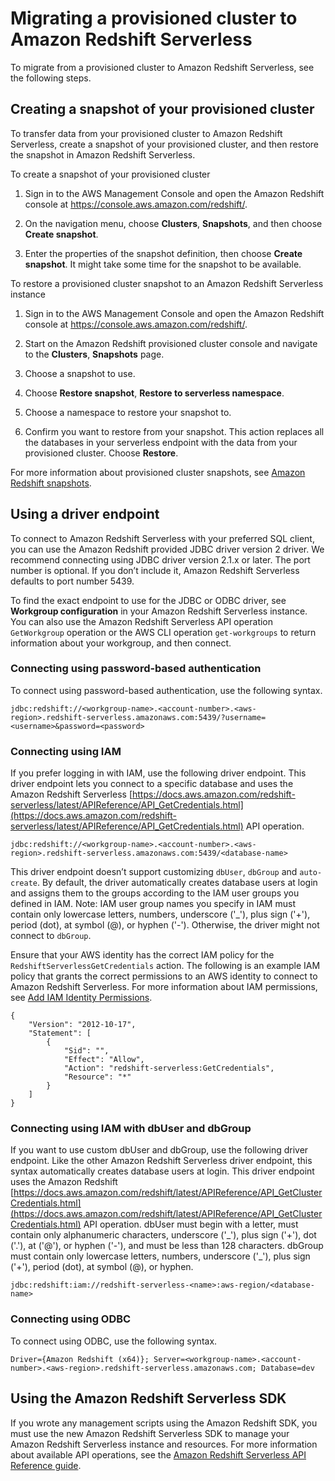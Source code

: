 # Migrating a provisioned cluster to Amazon Redshift Serverless<a name="serverless-migration"></a>

To migrate from a provisioned cluster to Amazon Redshift Serverless, see the following steps\.

## Creating a snapshot of your provisioned cluster<a name="serverless-migration-snapshots"></a>

 To transfer data from your provisioned cluster to Amazon Redshift Serverless, create a snapshot of your provisioned cluster, and then restore the snapshot in Amazon Redshift Serverless\. 

To create a snapshot of your provisioned cluster

1. Sign in to the AWS Management Console and open the Amazon Redshift console at [https://console\.aws\.amazon\.com/redshift/](https://console.aws.amazon.com/redshift/)\.

1. On the navigation menu, choose **Clusters**, **Snapshots**, and then choose **Create snapshot**\.

1. Enter the properties of the snapshot definition, then choose **Create snapshot**\. It might take some time for the snapshot to be available\. 

To restore a provisioned cluster snapshot to an Amazon Redshift Serverless instance

1. Sign in to the AWS Management Console and open the Amazon Redshift console at [https://console\.aws\.amazon\.com/redshift/](https://console.aws.amazon.com/redshift/)\.

1. Start on the Amazon Redshift provisioned cluster console and navigate to the **Clusters**, **Snapshots** page\.

1. Choose a snapshot to use\.

1. Choose **Restore snapshot**, **Restore to serverless namespace**\.

1. Choose a namespace to restore your snapshot to\.

1. Confirm you want to restore from your snapshot\. This action replaces all the databases in your serverless endpoint with the data from your provisioned cluster\. Choose **Restore**\.

For more information about provisioned cluster snapshots, see [Amazon Redshift snapshots](https://docs.aws.amazon.com/redshift/latest/mgmt/working-with-snapshots.html)\.

## Using a driver endpoint<a name="serverless-migration-drivers"></a>

 To connect to Amazon Redshift Serverless with your preferred SQL client, you can use the Amazon Redshift provided JDBC driver version 2 driver\. We recommend connecting using JDBC driver version 2\.1\.x or later\. The port number is optional\. If you don’t include it, Amazon Redshift Serverless defaults to port number 5439\. 

 To find the exact endpoint to use for the JDBC or ODBC driver, see **Workgroup configuration** in your Amazon Redshift Serverless instance\. You can also use the Amazon Redshift Serverless API operation `GetWorkgroup` operation or the AWS CLI operation `get-workgroups` to return information about your workgroup, and then connect\. 

### Connecting using password\-based authentication<a name="serverless-migration-drivers-password-auth"></a>

To connect using password\-based authentication, use the following syntax\.

```
jdbc:redshift://<workgroup-name>.<account-number>.<aws-region>.redshift-serverless.amazonaws.com:5439/?username=<username>&password=<password>
```

### Connecting using IAM<a name="serverless-migration-drivers-iam"></a>

 If you prefer logging in with IAM, use the following driver endpoint\. This driver endpoint lets you connect to a specific database and uses the Amazon Redshift Serverless [https://docs.aws.amazon.com/redshift-serverless/latest/APIReference/API_GetCredentials.html](https://docs.aws.amazon.com/redshift-serverless/latest/APIReference/API_GetCredentials.html) API operation\. 

```
jdbc:redshift://<workgroup-name>.<account-number>.<aws-region>.redshift-serverless.amazonaws.com:5439/<database-name>
```

This driver endpoint doesn’t support customizing `dbUser`, `dbGroup` and `auto-create`\. By default, the driver automatically creates database users at login and assigns them to the groups according to the IAM user groups you defined in IAM\. Note: IAM user group names you specify in IAM must contain only lowercase letters, numbers, underscore \('\_'\), plus sign \('\+'\), period \(dot\), at symbol \(@\), or hyphen \('\-'\)\. Otherwise, the driver might not connect to `dbGroup`\.

Ensure that your AWS identity has the correct IAM policy for the `RedshiftServerlessGetCredentials` action\. The following is an example IAM policy that grants the correct permissions to an AWS identity to connect to Amazon Redshift Serverless\. For more information about IAM permissions, see [ Add IAM Identity Permissions](https://docs.aws.amazon.com/IAM/latest/UserGuide/access_policies_manage-attach-detach.html#add-policies-console)\.

```
{
    "Version": "2012-10-17",
    "Statement": [
        {
            "Sid": "",
            "Effect": "Allow",
            "Action": "redshift-serverless:GetCredentials",
            "Resource": "*"
        }
    ]
}
```

### Connecting using IAM with dbUser and dbGroup<a name="serverless-migration-drivers-iam-dbuser-group"></a>

 If you want to use custom dbUser and dbGroup, use the following driver endpoint\. Like the other Amazon Redshift Serverless driver endpoint, this syntax automatically creates database users at login\. This driver endpoint uses the Amazon Redshift [https://docs.aws.amazon.com/redshift/latest/APIReference/API_GetClusterCredentials.html](https://docs.aws.amazon.com/redshift/latest/APIReference/API_GetClusterCredentials.html) API operation\. dbUser must begin with a letter, must contain only alphanumeric characters, underscore \('\_'\), plus sign \('\+'\), dot \('\.'\), at \('@'\), or hyphen \('\-'\), and must be less than 128 characters\. dbGroup must contain only lowercase letters, numbers, underscore \('\_'\), plus sign \('\+'\), period \(dot\), at symbol \(@\), or hyphen\. 

```
jdbc:redshift:iam://redshift-serverless-<name>:aws-region/<database-name>
```

### Connecting using ODBC<a name="serverless-migration-drivers-odbc"></a>

To connect using ODBC, use the following syntax\.

```
Driver={Amazon Redshift (x64)}; Server=<workgroup-name>.<account-number>.<aws-region>.redshift-serverless.amazonaws.com; Database=dev
```

## Using the Amazon Redshift Serverless SDK<a name="serverless-migration-sdk"></a>

If you wrote any management scripts using the Amazon Redshift SDK, you must use the new Amazon Redshift Serverless SDK to manage your Amazon Redshift Serverless instance and resources\. For more information about available API operations, see the [Amazon Redshift Serverless API Reference guide](https://docs.aws.amazon.com/redshift-serverless/latest/APIReference/Welcome.html)\.